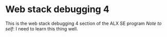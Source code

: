 # Web stack debugging 4
This is the web stack debugging 4 section of the ALX SE program
*Note to self*: I need to learn this thing well.
